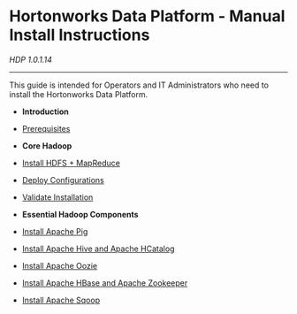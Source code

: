 Hortonworks Data Platform - Manual Install Instructions
=====
*HDP 1.0.1.14*

------

This guide is intended for Operators and IT Administrators who need to install the Hortonworks Data Platform.


* **Introduction**
 * [Prerequisites](./prerequisites.md)

* **Core Hadoop**

 * [Install HDFS + MapReduce](./install-hdfs-mapreduce.md)
 * [Deploy Configurations](./deploy-configs.md)
 * [Validate Installation](./validate-installation.md)

* **Essential Hadoop Components**

 * [Install Apache Pig](./apache-pig.md)
 * [Install Apache Hive and Apache HCatalog](./apache-hive-hcatalog.md)
 * [Install Apache Oozie](./apache-oozie.md)
 * [Install Apache HBase and Apache Zookeeper](./apache-hbase-zookeeper.md)
 * [Install Apache Sqoop](./apache-sqoop.md)